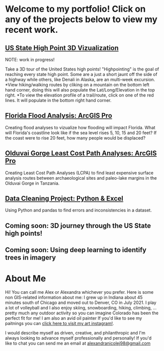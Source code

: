 # Welcome to my portfolio! Click on any of the projects below to view my recent work.


## [US State High Point 3D Vizualization](https://experience.arcgis.com/experience/cd24a0802d8146c085fdfd33b3f86169/?draft=true) 
NOTE: work in progress!

Take a 3D tour of the United States high points! "Highpointing" is the goal of reaching every state high point. Some are a just a short jaunt off the side of a highway while others, like Denali in Alaska, are an multi-week excursion.
    *View hiking/walking routes by cliking on a mountain on the bottom left hand corner, doing this will also populate the Lat/Long/Elevation in the top right.
    *To view the elevation profile of a trail/route, click on one of the red lines. It will populate in the bottom right hand corner. 

## [Florida Flood Analysis: ArcGIS Pro](https://storymaps.arcgis.com/stories/a7a0586d35e74a34aa5ff439157e5fe3)
Creating flood analyses to vizualize how flooding will impact Florida. What will Florida's coastline look like if the sea level rises 5, 10, 15 and 20 feet? If the coast were to rise 20 feet, how many people would be displaced?

## [Olduvai Gorge Least Cost Path Analyses: ArcGIS Pro](https://storymaps.arcgis.com/stories/0d602be104c6472cba91c9c759a70ce8)
Creating Least Cost Path Analyses (LCPA) to find least expensive surface analysis routes between archaeological sites and paleo-lake margins in the Olduvai Gorge in Tanzania.


## [Data Cleaning Project: Python & Excel](https://storymaps.arcgis.com/stories/144ccc8235f74a54a97433bca2251e47)
Using Python and pandas to find errors and inconsistencies in a dataset.


## Coming soon: 3D journey through the US State high points! 


## Coming soon: Using deep learning to identify trees in imagery



# About Me
Hi! You can call me Alex or Alexandra whichever you prefer. Here is some non GIS-related information about me: I grew up in Indiana about 45 minutes south of Chicago and moved out to Denver, CO in July 2021. I play a lot of volleyball and I also enjoy skiing, snowboarding, hiking, climbing, ... pretty much any outdoor activity so you can imagine Colorado has been the perfect fit for me! I am also an avid oil painter If you'd like to see my paitnings you can [click here to visit my art instagram!](https://www.instagram.com/oily.alex/?hl=en). 

I would describe myself as driven, creative, and philanthropic and I'm always looking to advance myself professionally and personally! If you'd like to chat you can send me an email at alexandranicolej98@gmail.com
